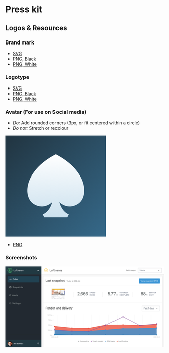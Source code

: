 # Press kit


## Logos & Resources

### Brand mark

* [SVG](/Logo/Logo.svg)
* [PNG, Black](/Logo/Logo-black.png)
* [PNG, White](/Logo/Logo-white.png)

### Logotype

* [SVG](/Logo/Logotype.svg)
* [PNG, Black](/Logo/Logotype-black.png)
* [PNG, White](/Logo/Logotype-white.png)

### Avatar (For use on Social media)

* *Do:* Add rounded corners (3px, or fit centered within a circle)
* *Do not:* Stretch or recolour

![](avatar.png)

* [PNG](avatar.png)


### Screenshots

![](Screenshots/site-mock.png)
